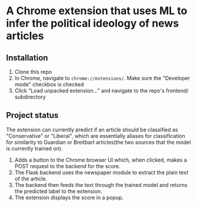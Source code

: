 # A Chrome extension that uses ML to infer the political ideology of news articles

## Installation

1. Clone this repo
2. In Chrome, navigate to `chrome://extensions/`. Make sure the "Developer mode" checkbox is checked
3. Click "Load unpacked extension..." and navigate to the repo's frontend/ subdirectory

## Project status

The extension can currently predict if an article should be classified as "Conservative" or "Liberal", which are essentially aliases for classification for similarity to Guardian or Breitbart articles(the two sources that the model is currently trained on).

1. Adds a button to the Chrome browser UI which, when clicked, makes a POST request to the backend for the score.
2. The Flask backend uses the newspaper module to extract the plain text of the article.
3. The backend then feeds the text through the trained model and returns the predicted label to the extension.
4. The extension displays the score in a popup.
